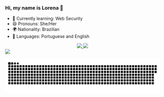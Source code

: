 ### Hi, my name is Lorena 👋

- 🌱 Currently learning: Web Security
- 😄 Pronouns: She/Her
- 🌍 Nationality: Brazilian
- 💬 Languages: Portuguese and English

<div align="center">
  <a href="https://github.com/lorenaag">
  <img height="180em" src="https://github-readme-stats.vercel.app/api?username=lorenaag&show_icons=true&theme=buefy&include_all_commits=true&count_private=true"/>
  <img height="180em" src="https://github-readme-stats.vercel.app/api/top-langs/?username=lorenaag&layout=compact&langs_count=7&theme=buefy"/>
</div>
<div> 
  <a href="https://www.linkedin.com/in/lorena-araújo-guerreiro-baab27177/" target="_blank"><img src="https://img.shields.io/badge/-LinkedIn-%230077B5?style=for-the-badge&logo=linkedin&logoColor=white" target="_blank"></a> 
 
  ![Snake animation](https://github.com/lorenaag/lorenaag/blob/output/github-contribution-grid-snake.svg)
 
</div>
